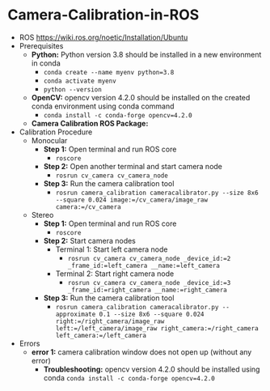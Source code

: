 # Camera-Calibration-in-ROS
- ROS
	https://wiki.ros.org/noetic/Installation/Ubuntu
- Prerequisites
	- **Python:** Python version 3.8 should be installed in a new environment in conda
		- `conda create --name myenv python=3.8`
		- `conda activate myenv`
		- `python --version`
	- **OpenCV:** opencv version 4.2.0 should be installed on the created conda environment using conda command
		- `conda install -c conda-forge opencv=4.2.0`
	- **Camera Calibration ROS Package:**
- Calibration Procedure
	- Monocular
		- **Step 1:** Open terminal and run ROS core
			- `roscore`
		- **Step 2:** Open another terminal and start camera node
			- `rosrun cv_camera cv_camera_node`
		- **Step 3:** Run the camera calibration tool
			- `rosrun camera_calibration cameracalibrator.py --size 8x6 --square 0.024 image:=/cv_camera/image_raw camera:=/cv_camera`
	- Stereo
		- **Step 1:** Open terminal and run ROS core
			- `roscore`
		- **Step 2:** Start camera nodes
			- Terminal 1: Start left camera node
				- `rosrun cv_camera cv_camera_node _device_id:=2 _frame_id:=left_camera __name:=left_camera`
			- Terminal 2: Start right camera node
				- `rosrun cv_camera cv_camera_node _device_id:=3 _frame_id:=right_camera __name:=right_camera`
		- **Step 3:** Run the camera calibration tool
			- `rosrun camera_calibration cameracalibrator.py --approximate 0.1 --size 8x6 --square 0.024 right:=/right_camera/image_raw left:=/left_camera/image_raw right_camera:=/right_camera left_camera:=/left_camera`
- Errors
	- **error 1:** camera calibration window does not open up (without any error)
		- **Troubleshooting:** opencv version 4.2.0 should be installed using conda
		  `conda install -c conda-forge opencv=4.2.0`

